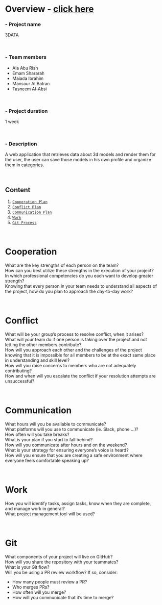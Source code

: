 # Overview - [click here](https://team2two.github.io/Overview/)

### - Project name

3DATA

&nbsp;

### - Team members

* Ala Abu Rish
* Emam Shararah
* Maiada Ibrahim
* Mansour Al Batran
* Tasneem Al-Absi

&nbsp;

### - Project duration

1 week

&nbsp;

### - Description

A web application that retrieves data about 3d models and render them for the user, the user can save those models in his own profile and organize them in categories.

&nbsp;

## Content

1. [`Cooperation Plan`](#Cooperation)
2. [`Conflict Plan`](#Conflict)
3. [`Communication Plan`](#Communication)
4. [`Work`](#Work)
5. [`Git Process`](#Git)


&nbsp;


# Cooperation

What are the key strengths of each person on the team?<br>
How can you best utilize these strengths in the execution of your project?<br>
In which professional competencies do you each want to develop greater strength?<br>
Knowing that every person in your team needs to understand all aspects of the project, how do you plan to approach the day-to-day work?<br>

&nbsp;


# Conflict

What will be your group’s process to resolve conflict, when it arises?<br>
What will your team do if one person is taking over the project and not letting the other members contribute?<br>
How will you approach each other and the challenges of the project knowing that it is impossible for all members to be at the exact same place in understanding and skill level?<br>
How will you raise concerns to members who are not adequately contributing?<br>
How and when will you escalate the conflict if your resolution attempts are unsuccessful?<br>

&nbsp;


# Communication

What hours will you be available to communicate?<br>
What platforms will you use to communicate (ie. Slack, phone …)?<br>
How often will you take breaks?<br>
What is your plan if you start to fall behind?<br>
How will you communicate after hours and on the weekend?<br>
What is your strategy for ensuring everyone’s voice is heard?<br>
How will you ensure that you are creating a safe environment where everyone feels comfortable speaking up?<br>

&nbsp;


# Work

How you will identify tasks, assign tasks, know when they are complete, and manage work in general?<br>
What project management tool will be used?


&nbsp;


# Git 

What components of your project will live on GitHub?<br>
How will you share the repository with your teammates?<br>
What is your Git flow?<br>
Will you be using a PR review workflow? If so, consider:
* How many people must review a PR?
* Who merges PRs?
* How often will you merge?
* How will you communicate that it’s time to merge?